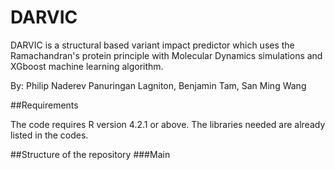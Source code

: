# DARVIC

DARVIC is a structural based variant impact predictor which uses the Ramachandran's protein principle with Molecular Dynamics simulations and XGboost machine learning algorithm. 

By: Philip Naderev Panuringan Lagniton, Benjamin Tam, San Ming Wang

##Requirements

The code requires R version 4.2.1 or above. The libraries needed are already listed in the codes.

##Structure of the repository
###Main
